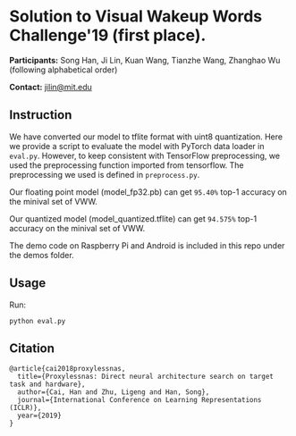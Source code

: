 # Solution to Visual Wakeup Words Challenge'19 (first place). 

**Participants:** Song Han, Ji Lin, Kuan Wang, Tianzhe Wang, Zhanghao Wu (following alphabetical order)

**Contact:** jilin@mit.edu

## Instruction

We have converted our model to tflite format with uint8 quantization. Here we provide a script to evaluate the model with PyTorch data loader in `eval.py`. However, to keep consistent with TensorFlow preprocessing, we used the preprocessing function imported from tensorflow. The preprocessing we used is defined in `preprocess.py`.

Our floating point model (model_fp32.pb) can get `95.40%` top-1 accuracy on the minival set of VWW.

Our quantized model (model_quantized.tflite) can get `94.575%` top-1 accuracy on the minival set of VWW.

The demo code on Raspberry Pi and Android is included in this repo under the demos folder. 



## Usage

Run:

```
python eval.py
```

## Citation
```
@article{cai2018proxylessnas,
  title={Proxylessnas: Direct neural architecture search on target task and hardware},
  author={Cai, Han and Zhu, Ligeng and Han, Song},
  journal={International Conference on Learning Representations (ICLR)},
  year={2019}
}
```
